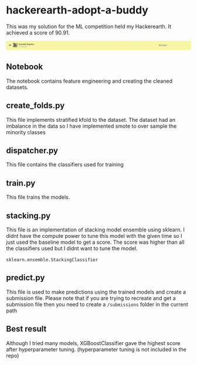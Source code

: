 # hackerearth-adopt-a-buddy

This was my solution for the ML competition held my Hackerearth.
It achieved a score of 90.91.

![result](/images/upload.png)

## Notebook 
The notebook contains feature engineering and creating the cleaned datasets.

## create_folds.py
This file implements stratified kfold to the dataset.
The dataset had an imbalance in the data so I have implemented smote to over sample the minority classes

## dispatcher.py
This file contains the classifiers used for training

## train.py
This file trains the models.

## stacking.py
This file is an implementation of stacking model ensemble using sklearn. 
I didnt have the compute power to tune this model with the given time so I just used the baseline
model to get a score. The score was higher than all the classifiers used but I didnt want to tune the model.
```
sklearn.ensemble.StackingClassifier
```

## predict.py
This file is used to make predictions using the trained models and create a submission file.
Please note that if you are trying to recreate and get a submission file then you need to create a `/submissions` folder in the current path

## Best result
Although I tried many models, XGBoostClassifier gave the highest score after hyperparameter tuning.
(hyperparameter tuning is not included in the repo)
